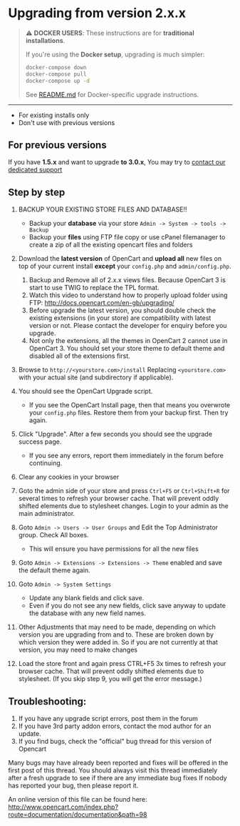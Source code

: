 # Upgrading from version 2.x.x

> ⚠️ **DOCKER USERS**: These instructions are for **traditional installations**.
>
> If you're using the **Docker setup**, upgrading is much simpler:
> ```bash
> docker-compose down
> docker-compose pull
> docker-compose up -d
> ```
> See [README.md](README.md) for Docker-specific upgrade instructions.

---

* For existing installs only
* Don't use with previous versions

## For previous versions

If you have __1.5.x__ and want to upgrade __to 3.0.x__, You may try to [contact our dedicated support](https://dedicated.opencart.com/)

## Step by step

1. BACKUP YOUR EXISTING STORE FILES AND DATABASE!!
    * Backup your __database__ via your store
    `Admin -> System -> tools -> Backup`
    * Backup your __files__ using FTP file copy or use cPanel filemanager to create a zip of all the existing opencart files and folders
2. Download the __latest version__ of OpenCart and __upload all__ new files on top of your current install __except__ your `config.php` and `admin/config.php`.
    1. Backup and Remove all of 2.x.x views files. Because OpenCart 3 is start to use TWIG to replace the TPL format.
    2. Watch this video to understand how to properly upload folder using FTP: http://docs.opencart.com/en-gb/upgrading/
    3. Before upgrade the latest version, you should double check the existing extensions (in your store) are compatibility with latest version or not. Please contact the developer for enquiry before you upgrade.
    4. Not only the extensions, all the themes in OpenCart 2 cannot use in OpenCart 3. You should set your store theme to default theme and disabled all of the extensions first.

3. Browse to `http://<yourstore.com>/install` Replacing `<yourstore.com>` with your actual site (and subdirectory if applicable).

4. You should see the OpenCart Upgrade script.
    * If you see the OpenCart Install page, then that means you overwrote your `config.php` files. Restore them from your backup first. Then try again.

5. Click "Upgrade". After a few seconds you should see the upgrade success page.
    * If you see any errors, report them immediately in the forum before continuing.

6. Clear any cookies in your browser

7. Goto the admin side of your store and press `Ctrl+F5` or `Ctrl+Shift+R` for several times to refresh your browser cache. That will prevent oddly shifted elements due to stylesheet changes. Login to your admin as the main administrator.

8. Goto `Admin -> Users -> User Groups` and Edit the Top Administrator group. Check All boxes.
    * This will ensure you have permissions for all the new files

9. Goto `Admin -> Extensions -> Extensions -> Theme` enabled and save the default theme again.

10. Goto `Admin -> System Settings`
    * Update any blank fields and click save. 
    * Even if you do not see any new fields, click save anyway to update the database with any new field names.

11. Other Adjustments that may need to be made, depending on which version you are upgrading from and to. These are broken down by which version they were added in. So if you are not currently at that version, you may need to make changes

12. Load the store front and again press CTRL+F5 3x times to refresh your browser cache. That will prevent oddly shifted elements due to stylesheet. (If you skip step 9, you will get the error message.)

## Troubleshooting:

1. If you have any upgrade script errors, post them in the forum
2. If you have 3rd party addon errors, contact the mod author for an update.
3. If you find bugs, check the "official" bug thread for this version of Opencart

Many bugs may have already been reported and fixes will be offered in the first post of this thread.
You should always visit this thread immediately after a fresh upgrade to see if there are any immediate bug fixes
If nobody has reported your bug, then please report it.

An online version of this file can be found here:
http://www.opencart.com/index.php?route=documentation/documentation&path=98
